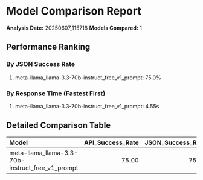 # Model Comparison Report

**Analysis Date:** 20250607_115718
**Models Compared:** 1

## Performance Ranking

### By JSON Success Rate
1. meta-llama_llama-3.3-70b-instruct_free_v1_prompt: 75.0%

### By Response Time (Fastest First)
1. meta-llama_llama-3.3-70b-instruct_free_v1_prompt: 4.55s

## Detailed Comparison Table

| Model                                            |   API_Success_Rate |   JSON_Success_Rate |   Allocation_Success_Rate |   Avg_Response_Time | Cost_Category   | Thesis_Quality   |   Valid_Responses |
|:-------------------------------------------------|-------------------:|--------------------:|--------------------------:|--------------------:|:----------------|:-----------------|------------------:|
| meta-llama_llama-3.3-70b-instruct_free_v1_prompt |              75.00 |               75.00 |                     75.00 |                4.55 | PAID            | EXCELLENT        |                54 |